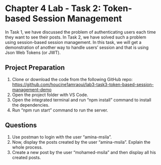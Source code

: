 # Chapter 4 Lab - Task 2: Token-based Session Management

In Task 1, we have discussed the problem of authenticating users each time they want to see their posts. In Task 2, we have solved such a problem using session-based session management.
In this task, we will get a demonstration of another way to handle users’ session and that is using Json Web Tokens (or JWT).

## Project Preparation

1. Clone or download the code from the following GitHub repo: https://github.com/houcine1amraoui/lab3-task3-token-based-session-management-demo
2. Open the project folder with VS Code.
3. Open the integrated terminal and run “npm install” command to install the dependencies.
4. Run “npm run start” command to run the server.

## Questions

1. Use postman to login with the user “amina-msila”.
2. Now, display the posts created by the user “amina-msila”. Explain the whole process.
3. Create a new post by the user “mohamed-msila” and then display all his created posts.
